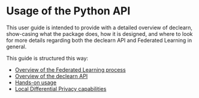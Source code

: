 # Usage of the Python API

This user guide is intended to provide with a detailed overview of declearn,
show-casing what the package does, how it is designed, and where to look for
more details regarding both the declearn API and Federated Learning in general.

This guide is structured this way:

- [Overview of the Federated Learning process](./fl_process.md)
- [Overview of the declearn API](./package.md)
- [Hands-on usage](./usage.md)
- [Local Differential Privacy capabilities](./local_dp.md)
